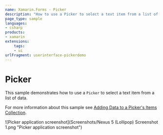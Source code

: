 ```yaml
---
name: Xamarin.Forms - Picker
description: "How to use a Picker to select a text item from a list of data (UI)"
page_type: sample
languages:
- csharp
products:
- xamarin
extensions:
    tags:
    - ui
urlFragment: userinterface-pickerdemo
---
```

# Picker

This sample demonstrates how to use a `Picker` to select a text item from a list of data.

For more information about this sample see [Adding Data to a Picker's Items Collection](https://docs.microsoft.com/xamarin/xamarin-forms/user-interface/picker/populating-items/).

![Picker application screenshot](Screenshots/Nexus 5 (Lollipop) Screenshot 1.png "Picker application screenshot")
